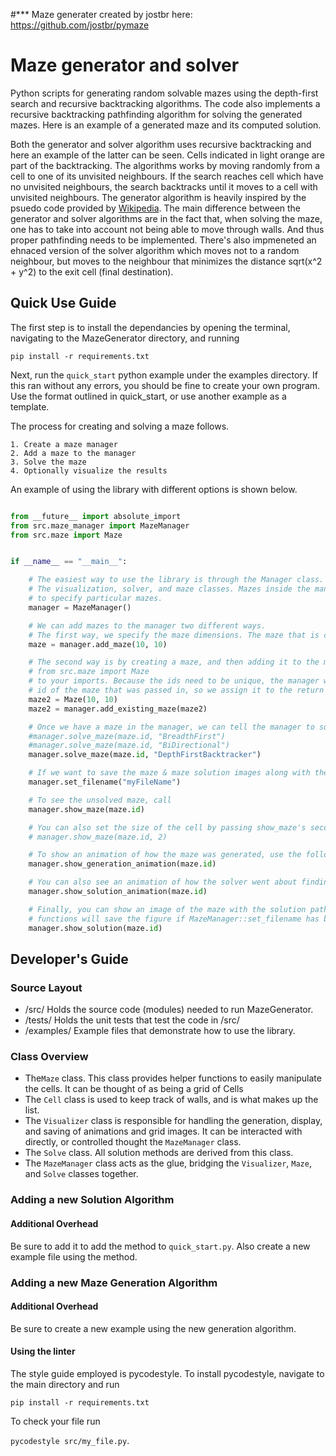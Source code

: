 #*** Maze generater created by jostbr here: https://github.com/jostbr/pymaze

# Maze generator and solver
Python scripts for generating random solvable mazes using the depth-first search and recursive backtracking algorithms. The code also implements a recursive backtracking pathfinding algorithm for solving the generated mazes. Here is an example of a generated maze and its computed solution.  


Both the generator and solver algorithm uses recursive backtracking and here an example of the latter can be seen. Cells indicated in light orange are part of the backtracking. The algorithms works by moving randomly from a cell to one of its unvisited neighbours. If the search reaches cell which have no unvisited neighbours, the search backtracks until it moves to a cell with unvisited neighbours. The generator algorithm is heavily inspired by the psuedo code provided by [Wikipedia](https://en.wikipedia.org/wiki/Maze_generation_algorithm). The main difference between the generator and solver algorithms are in the fact that, when solving the maze, one has to take into account not being able to move through walls. And thus proper pathfinding needs to be implemented. There's also impmeneted an ehnaced version of the solver algorithm which moves not to a random neighbour, but moves to the neighbour that minimizes the distance sqrt(x^2 + y^2) to the exit cell (final destination).


## Quick Use Guide
The first step is to install the dependancies by opening the terminal, navigating to 
the MazeGenerator directory, and running

`pip install -r requirements.txt`

Next, run the `quick_start` python example under the examples directory. If this ran without any errors,
you should be fine to create your own program. Use the format outlined in quick_start, or use
another example as a template.

The process for creating and solving a maze follows.

    1. Create a maze manager
    2. Add a maze to the manager
    3. Solve the maze
    4. Optionally visualize the results


An example of using the library with different options is shown below.


```python

from __future__ import absolute_import
from src.maze_manager import MazeManager
from src.maze import Maze


if __name__ == "__main__":

    # The easiest way to use the library is through the Manager class. It acts as the glue between
    # The visualization, solver, and maze classes. Mazes inside the manager have unique ids that we use
    # to specify particular mazes.
    manager = MazeManager()

    # We can add mazes to the manager two different ways.
    # The first way, we specify the maze dimensions. The maze that is created gets returned back to you.
    maze = manager.add_maze(10, 10)

    # The second way is by creating a maze, and then adding it to the manager. Doing this will require you to add
    # from src.maze import Maze
    # to your imports. Because the ids need to be unique, the manager will ensure this happens. It may change the
    # id of the maze that was passed in, so we assign it to the return value to make sure we're using the updated maze.
    maze2 = Maze(10, 10)
    maze2 = manager.add_existing_maze(maze2)

    # Once we have a maze in the manager, we can tell the manager to solve it with a particular algorithm.
    #manager.solve_maze(maze.id, "BreadthFirst")
    #manager.solve_maze(maze.id, "BiDirectional")
    manager.solve_maze(maze.id, "DepthFirstBacktracker")

    # If we want to save the maze & maze solution images along with their animations, we need to let the manager know.
    manager.set_filename("myFileName")

    # To see the unsolved maze, call
    manager.show_maze(maze.id)

    # You can also set the size of the cell by passing show_maze's second argument. The default is 1.
    # manager.show_maze(maze.id, 2)

    # To show an animation of how the maze was generated, use the following line
    manager.show_generation_animation(maze.id)

    # You can also see an animation of how the solver went about finding the end
    manager.show_solution_animation(maze.id)

    # Finally, you can show an image of the maze with the solution path overlaid. All of these display
    # functions will save the figure if MazeManager::set_filename has been set.
    manager.show_solution(maze.id)
```




## Developer's Guide

### Source Layout
* /src/   Holds the source code (modules) needed to run MazeGenerator.
* /tests/ Holds the unit tests that test the code in /src/
* /examples/ Example files that demonstrate how to use the library. 


### Class Overview
* The`Maze` class. This class provides helper functions to easily manipulate the cells. It can be thought of as being a grid of Cells
* The `Cell` class is used to keep track of walls, and is what makes up the list.
* The `Visualizer` class is responsible for handling the generation, display, and saving of animations and grid images. It can be interacted with directly, or controlled thought the `MazeManager` class.
* The `Solve` class. All solution methods are derived from this class. 
* The `MazeManager` class acts as the glue, bridging the `Visualizer`, `Maze`, and `Solve` classes together.


### Adding a new Solution Algorithm

#### Additional Overhead

Be sure to add it to add the method to `quick_start.py`. Also create a new example file using the method.

### Adding a new Maze Generation Algorithm

#### Additional Overhead

Be sure to create a new example using the new generation algorithm.

#### Using the linter

The style guide employed is pycodestyle. To install pycodestyle, navigate to the main directory and run
 
`pip install -r requirements.txt`

To check your file run
 
`pycodestyle src/my_file.py`.
